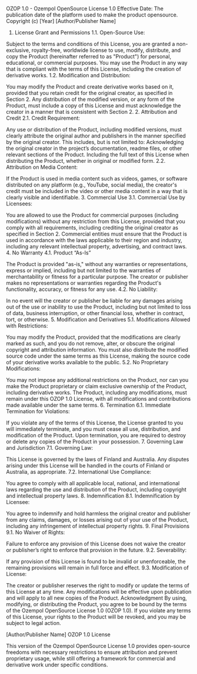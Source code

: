 OZOP 1.0 - Ozempol OpenSource License 1.0
Effective Date: The publication date of the platform used to make the product opensource.
Copyright (c) [Year] [Author/Publisher Name]

1. License Grant and Permissions
1.1. Open-Source Use:

Subject to the terms and conditions of this License, you are granted a non-exclusive, royalty-free, worldwide license to use, modify, distribute, and copy the Product (hereinafter referred to as "Product") for personal, educational, or commercial purposes.
You may use the Product in any way that is compliant with the terms of this License, including the creation of derivative works.
1.2. Modification and Distribution:

You may modify the Product and create derivative works based on it, provided that you retain credit for the original creator, as specified in Section 2.
Any distribution of the modified version, or any form of the Product, must include a copy of this License and must acknowledge the creator in a manner that is consistent with Section 2.
2. Attribution and Credit
2.1. Credit Requirement:

Any use or distribution of the Product, including modified versions, must clearly attribute the original author and publishers in the manner specified by the original creator. This includes, but is not limited to:
Acknowledging the original creator in the project’s documentation, readme files, or other relevant sections of the Product.
Including the full text of this License when distributing the Product, whether in original or modified form.
2.2. Attribution on Media Content:

If the Product is used in media content such as videos, games, or software distributed on any platform (e.g., YouTube, social media), the creator's credit must be included in the video or other media content in a way that is clearly visible and identifiable.
3. Commercial Use
3.1. Commercial Use by Licensees:

You are allowed to use the Product for commercial purposes (including modifications) without any restriction from this License, provided that you comply with all requirements, including crediting the original creator as specified in Section 2.
Commercial entities must ensure that the Product is used in accordance with the laws applicable to their region and industry, including any relevant intellectual property, advertising, and contract laws.
4. No Warranty
4.1. Product “As-Is”

The Product is provided "as-is," without any warranties or representations, express or implied, including but not limited to the warranties of merchantability or fitness for a particular purpose.
The creator or publisher makes no representations or warranties regarding the Product's functionality, accuracy, or fitness for any use.
4.2. No Liability:

In no event will the creator or publisher be liable for any damages arising out of the use or inability to use the Product, including but not limited to loss of data, business interruption, or other financial loss, whether in contract, tort, or otherwise.
5. Modification and Derivatives
5.1. Modifications Allowed with Restrictions:

You may modify the Product, provided that the modifications are clearly marked as such, and you do not remove, alter, or obscure the original copyright and attribution information.
You must also distribute the modified source code under the same terms as this License, making the source code of your derivative works available to the public.
5.2. No Proprietary Modifications:

You may not impose any additional restrictions on the Product, nor can you make the Product proprietary or claim exclusive ownership of the Product, including derivative works.
The Product, including any modifications, must remain under this OZOP 1.0 License, with all modifications and contributions made available under the same terms.
6. Termination
6.1. Immediate Termination for Violations:

If you violate any of the terms of this License, the License granted to you will immediately terminate, and you must cease all use, distribution, and modification of the Product.
Upon termination, you are required to destroy or delete any copies of the Product in your possession.
7. Governing Law and Jurisdiction
7.1. Governing Law:

This License is governed by the laws of Finland and Australia. Any disputes arising under this License will be handled in the courts of Finland or Australia, as appropriate.
7.2. International Use Compliance:

You agree to comply with all applicable local, national, and international laws regarding the use and distribution of the Product, including copyright and intellectual property laws.
8. Indemnification
8.1. Indemnification by Licensee:

You agree to indemnify and hold harmless the original creator and publisher from any claims, damages, or losses arising out of your use of the Product, including any infringement of intellectual property rights.
9. Final Provisions
9.1. No Waiver of Rights:

Failure to enforce any provision of this License does not waive the creator or publisher’s right to enforce that provision in the future.
9.2. Severability:

If any provision of this License is found to be invalid or unenforceable, the remaining provisions will remain in full force and effect.
9.3. Modification of License:

The creator or publisher reserves the right to modify or update the terms of this License at any time. Any modifications will be effective upon publication and will apply to all new copies of the Product.
Acknowledgment
By using, modifying, or distributing the Product, you agree to be bound by the terms of the Ozempol OpenSource License 1.0 (OZOP 1.0). If you violate any terms of this License, your rights to the Product will be revoked, and you may be subject to legal action.

[Author/Publisher Name]
OZOP 1.0 License

This version of the Ozempol OpenSource License 1.0 provides open-source freedoms with necessary restrictions to ensure attribution and prevent proprietary usage, while still offering a framework for commercial and derivative work under specific conditions.